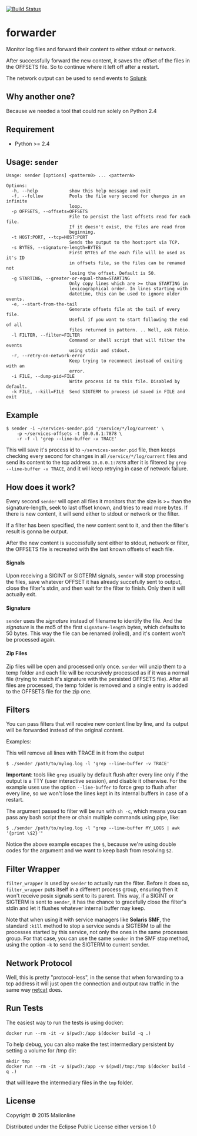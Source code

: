 [![Build Status](https://travis-ci.org/MailOnline/forwarder.svg?branch=master)](https://travis-ci.org/MailOnline/forwarder)

forwarder
=========

Monitor log files and forward their content to either stdout or network.

After successfully forward the new content, it saves the offset of the files in the OFFSETS file. So to continue where it left off after a restart.

The network output can be used to send events to [Splunk](http://www.splunk.com/)


Why another one?
----------------

Because we needed a tool that could run solely on Python 2.4

Requirement
-----------

- Python >= 2.4


Usage: `sender`
---------------

```
Usage: sender [options] <pattern0> ... <patternN>

Options:
  -h, --help            show this help message and exit
  -f, --follow          Pools the file very second for changes in an infinite
                        loop.
  -p OFFSETS, --offsets=OFFSETS
                        File to persist the last offsets read for each file.
                        If it doesn't exist, the files are read from
                        beginning.
  -t HOST:PORT, --tcp=HOST:PORT
                        Sends the output to the host:port via TCP.
  -s BYTES, --signature-length=BYTES
                        First BYTES of the each file will be used as it's ID
                        in offsets file, so the files can be renamed not
                        losing the offset. Default is 50.
  -g STARTING, --greater-or-equal-than=STARTING
                        Only copy lines which are >= than STARTING in
                        lexicographical order. In lines starting with
                        datetime, this can be used to ignore older events.
  -e, --start-from-the-tail
                        Generate offsets file at the tail of every file.
                        Useful if you want to start following the end of all
                        files returned in pattern. .. Well, ask Fabio.
  -l FILTER, --filter=FILTER
                        Command or shell script that will filter the events
                        using stdin and stdout.
  -r, --retry-on-network-error
                        Keep trying to reconnect instead of exiting with an
                        error.
  -i FILE, --dump-pid=FILE
                        Write process id to this file. Disabled by default.
  -k FILE, --kill=FILE  Send SIGTERM to process id saved in FILE and exit
```

Example
-------

```
$ sender -i ~/services-sender.pid '/service/*/log/current' \
    -p ~/services-offsets -t 10.0.0.1:7878 \
    -r -f -l 'grep --line-buffer -v TRACE' 
```

This will save it's process id to `~/services-sender.pid` file, then keeps checking every second for changes in all `/service/*/log/current` files and send its content to the tcp address `10.0.0.1:7878` after it is filtered by `grep --line-buffer -v TRACE`, and it will keep retrying in case of network failure.


How does it work?
-----------------

Every second `sender` will open all files it monitors that the size is >= than the signature-length, seek to last offset known, and tries to read more bytes. If there is new content, it will send either to stdout or network or the filter.

If a filter has been specified, the new content sent to it, and then the filter's result is gonna be output.

After the new content is successfully sent either to stdout, network or filter, the OFFSETS file is recreated with the last known offsets of each file.

#### Signals

Upon receiving a SIGINT or SIGTERM signals, `sender` will stop processing the files, save whatever OFFSET it has already succefully sent to output, close the filter's stdin, and then wait for the filter to finish. Only then it will actually exit.


#### Signature

`sender` uses the *signature* instead of filename to identify the file. And the *signature* is the md5 of the first `signature-length` bytes, which defaults to 50 bytes. This way the file can be renamed (rolled), and it's content won't be processed again.

#### Zip Files

Zip files will be open and processed only once. `sender` will unzip them to a temp folder and each file will be recursively processed as if it was a normal file (trying to match it's signature with the persisted OFFSETS file). After all files are processed, the temp folder is removed and a single entry is added to the OFFSETS file for the zip one.


Filters
-------

You can pass filters that will receive new content line by line, and its output will be forwarded instead of the original content.

Examples:

This will remove all lines with TRACE in it from the output
```
$ ./sender /path/to/mylog.log -l 'grep --line-buffer -v TRACE'
```

**Important**: tools like `grep` usually by default flush after every line only if the output is a TTY (user interactive session), and disable it otherwise. For the example uses use the option `--line-buffer` to force grep to flush after every line, so we won't lose the lines kept in its internal buffers in case of a restart.

The argument passed to filter will be run with `sh -c`, which means you can pass any bash script there or chain multiple commands using pipe, like:
```
$ ./sender /path/to/mylog.log -l "grep --line-buffer MY_LOGS | awk '{print \$2}'"
```

Notice the above example escapes the `$`, because we're using double codes for the argument and we want to keep bash from resolving `$2`.

Filter Wrapper
--------------

`filter_wrapper` is used by `sender` to actually run the filter. Before it does so, `filter_wrapper` puts itself in a different process group, ensuring then it won't receive posix signals sent to its parent. This way, if a SIGINT or SIGTERM is sent to `sender`, it has the chance to gracefully close the filter's stdin and let it flushes whatever internal buffer may keep.

Note that when using it with service managers like **Solaris SMF**, the standard `:kill` method to stop a service sends a SIGTERM to all the processes started by this service, not only the ones in the same processes group. For that case, you can use the same `sender` in the SMF stop method, using the option `-k` to send the SIGTERM to current sender.


Network Protocol
----------------

Well, this is pretty "protocol-less", in the sense that when forwarding to a tcp address it will just open the connection and output raw traffic in the same way [netcat](http://en.wikipedia.org/wiki/Netcat) does.

Run Tests
---------

The easiest way to run the tests is using docker:
```shell
docker run --rm -it -v $(pwd):/app $(docker build -q .)
```

To help debug, you can also make the test intermediary persistent by setting a volume for /tmp dir:
```shell
mkdir tmp
docker run --rm -it -v $(pwd):/app -v $(pwd)/tmp:/tmp $(docker build -q .)
```

that will leave the intermediary files in the `tmp` folder.

License
-------

Copyright © 2015 Mailonline

Distributed under the Eclipse Public License either version 1.0
